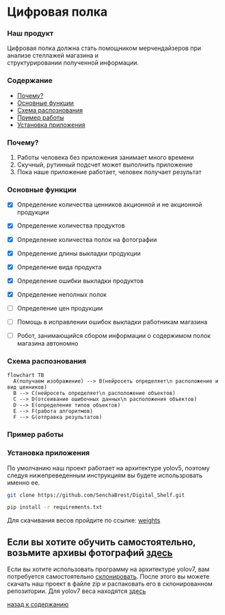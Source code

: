# Цифровая полка

### Наш продукт 
Цифровая полка должна стать помощником мерчендайзеров при анализе стеллажей магазина и\
структурировании полученной информации.

### Содержание <a name="desc"></a> 
* [Почему?](#why)
* [Основные функции](#func)
* [Схема распознования](#diagram)
* [Пример работы](#example)
* [Установка приложения](#download)

### Почему? <a name="why"></a> 
1. Работы человека без приложения занимает много времени
2. Скучный, рутинный подсчет может выполнить приложение
3. Пока наше приложение работает, человек получает результат



### Основные функции <a name="func"></a> 
- [X]	Определение количества ценников акционной и не акционной продукции
- [X]	Определение количества продуктов
- [X]	Определение количества полок на фотографии
- [X]	Определение длины выкладки продукции
- [X]	Определение вида продукта
- [X]	Определение ошибки выкладки продуктов
- [X]	Определение неполных полок 
- [ ]	Определение цен продукции
- [ ] Помощь в исправлении ошибок выкладки работникам магазина
- [ ]	Робот, занимающийся сбором информации о содержимом полок магазина автономно



### Схема распознования <a name="diagram"></a>

```mermaid
flowchart TB
  A(получаем изображение) --> B(нейросеть определяет\n расположение и вид ценников)
  B --> C(нейросеть определяет\n расположение объектов)
  C --> D(отсеивание ошибочных данных\n расположения объектов)
  D --> E(определение типов объектов)
  E --> F(работа алгоритмов)
  F --> G(отправка результатов)
```



### Пример работы <a name="example"></a>



### Установка приложения <a name="download"></a>
По умолчанию наш проект работает на архитектуре yolov5, поэтому следуя нижепреведенным инструкциям вы будете использровать именно ее.

```bash
git clone https://github.com/SenchaBrest/Digital_Shelf.git
```

```bash
pip install -r requirements.txt
```
Для скачивания весов пройдите по ссылке: [weights](https://github.com/SenchaBrest/Digital_Shelf/releases/tag/weights-yolov5)

Если вы хотите обучить самостоятельно, возьмите архивы фотографий [здесь](https://github.com/SenchaBrest/Digital_Shelf/releases/tag/Datasets)
---
Если вы хотите использовать программу на архитектуре yolov7, вам потребуется самостоятельно [склонировать](https://github.com/WongKinYiu/yolov7).
После этого вы можете скачать наш проект в файле zip и распаковать его в склонированном репозитории.
Для yolov7 веса находятся [здесь](https://github.com/SenchaBrest/Digital_Shelf/releases/tag/weights-yolov7)

[назад к содержанию](#desc)





